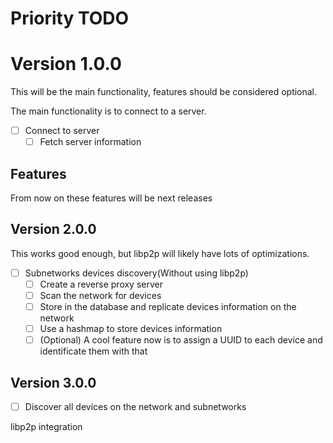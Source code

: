 # Priority TODO

# Version 1.0.0

This will be the main functionality, features should be considered optional.

The main functionality is to connect to a server.

- [ ] Connect to server
    - [ ] Fetch server information

## Features

From now on these features will be next releases

## Version 2.0.0

This works good enough, but libp2p will likely have lots of optimizations.

- [ ] Subnetworks devices discovery(Without using libp2p)
    - [ ] Create a reverse proxy server
    - [ ] Scan the network for devices
    - [ ] Store in the database and replicate devices information on the network
    - [ ] Use a hashmap to store devices information
    - [ ] (Optional) A cool feature now is to assign a UUID to each device and identificate them with that

## Version 3.0.0

- [ ] Discover all devices on the network and subnetworks

libp2p integration
